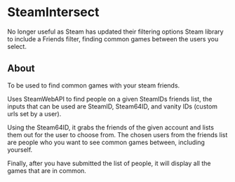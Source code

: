 # SteamIntersect
No longer useful as Steam has updated their filtering options Steam library to include a Friends filter, finding common games between the users you select.

## About

To be used to find common games with your steam friends.

Uses SteamWebAPI to find people on a given SteamIDs friends list, the inputs that can be used are SteamID, Steam64ID, and vanity IDs (custom urls set by a user).

Using the Steam64ID, it grabs the friends of the given account and lists them out for the user to choose from. The chosen users from the friends list are people who you want to see common games between, including yourself.

Finally, after you have submitted the list of people, it will display all the games that are in common.

 
